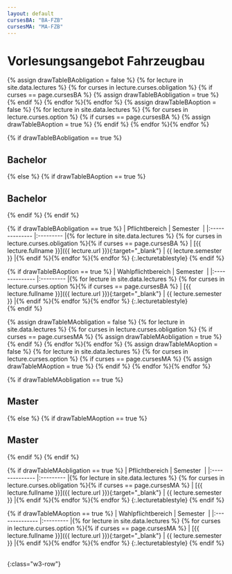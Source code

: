 ```yaml
---
layout: default
cursesBA: "BA-FZB"
cursesMA: "MA-FZB"
---
```


# Vorlesungsangebot Fahrzeugbau

{% assign drawTableBAobligation = false %}
{% for lecture in site.data.lectures %} {% for curses in lecture.curses.obligation %}
  {% if curses == page.cursesBA %}
    {% assign drawTableBAobligation = true %}
  {% endif %}
{% endfor %}{% endfor %}
{% assign drawTableBAoption = false %}
{% for lecture in site.data.lectures %} {% for curses in lecture.curses.option %}
  {% if curses == page.cursesBA %}
    {% assign drawTableBAoption = true %}
  {% endif %}
{% endfor %}{% endfor %}


{% if drawTableBAobligation == true %}
## Bachelor
{% else %}
  {% if drawTableBAoption == true %}
## Bachelor
  {% endif %}
{% endif %}

{% if drawTableBAobligation == true %}
| Pflichtbereich | Semester  |
|:-------------- |:--------- |{% for lecture in site.data.lectures %} {% for curses in lecture.curses.obligation %}{% if curses == page.cursesBA %}
| [{{ lecture.fullname }}]({{ lecture.url }}){:target="_blank"} | {{ lecture.semester }} |{% endif %}{% endfor %}{% endfor %}
{:.lecturetablestyle}
{% endif %}

{% if drawTableBAoption == true %}
| Wahlpflichtbereich | Semester  |
|:-------------- |:--------- |{% for lecture in site.data.lectures %} {% for curses in lecture.curses.option %}{% if curses == page.cursesBA %}
| [{{ lecture.fullname }}]({{ lecture.url }}){:target="_blank"} | {{ lecture.semester }} |{% endif %}{% endfor %}{% endfor %}
{:.lecturetablestyle}
<br>
{% endif %}

{% assign drawTableMAobligation = false %}
{% for lecture in site.data.lectures %} {% for curses in lecture.curses.obligation %}
  {% if curses == page.cursesMA %}
    {% assign drawTableMAobligation = true %}
  {% endif %}
{% endfor %}{% endfor %}
{% assign drawTableMAoption = false %}
{% for lecture in site.data.lectures %} {% for curses in lecture.curses.option %}
  {% if curses == page.cursesMA %}
    {% assign drawTableMAoption = true %}
  {% endif %}
{% endfor %}{% endfor %}


{% if drawTableMAobligation == true %}
## Master
{% else %}
  {% if drawTableMAoption == true %}
## Master
  {% endif %}
{% endif %}

{% if drawTableMAobligation == true %}
| Pflichtbereich | Semester  |
|:-------------- |:--------- |{% for lecture in site.data.lectures %} {% for curses in lecture.curses.obligation %}{% if curses == page.cursesMA %}
| [{{ lecture.fullname }}]({{ lecture.url }}){:target="_blank"} | {{ lecture.semester }} |{% endif %}{% endfor %}{% endfor %}
{:.lecturetablestyle}
{% endif %}

{% if drawTableMAoption == true %}
| Wahlpflichtbereich | Semester  |
|:-------------- |:--------- |{% for lecture in site.data.lectures %} {% for curses in lecture.curses.option %}{% if curses == page.cursesMA %}
| [{{ lecture.fullname }}]({{ lecture.url }}){:target="_blank"} | {{ lecture.semester }} |{% endif %}{% endfor %}{% endfor %}
{:.lecturetablestyle}
{% endif %}

<br>
{:class="w3-row"}
<br>


